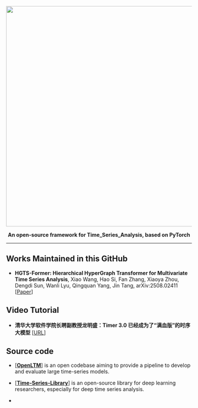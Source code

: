 <div align="center">
      
<img src="https://github.com/Event-AHU/Time_Series_Analysis/blob/main/2D_animation_clear_background.gif" width="600">

**An open-source framework for Time_Series_Analysis, based on PyTorch**

------

</div>



## Works Maintained in this GitHub 
* **HGTS-Former: Hierarchical HyperGraph Transformer for Multivariate Time Series Analysis**,
  Xiao Wang, Hao Si, Fan Zhang, Xiaoya Zhou, Dengdi Sun, Wanli Lyu, Qingquan Yang, Jin Tang,
  arXiv:2508.02411 [[Paper](https://arxiv.org/abs/2508.02411)] 




## Video Tutorial

* **清华大学软件学院长聘副教授龙明盛：Timer 3.0 已经成为了“满血版”的时序大模型** [[URL](https://mp.weixin.qq.com/s/_xOZimDrIY8506j4ZVDkGQ)]




## Source code 

* [[**OpenLTM**](https://github.com/thuml/OpenLTM)]  is an open codebase aiming to provide a pipeline to develop and evaluate large time-series models.

* [[**Time-Series-Library**](https://github.com/thuml/Time-Series-Library)] is an open-source library for deep learning researchers, especially for deep time series analysis.

* 

